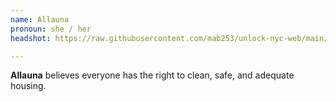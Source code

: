 ```yaml
---
name: Allauna
pronoun: she / her
headshot: https://raw.githubusercontent.com/mab253/unlock-nyc-web/main/uploads/allauna-crop.png

---
```

**Allauna** believes everyone has the right to clean, safe, and adequate housing.